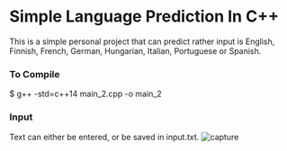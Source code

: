 # Simple Language Prediction In C++
This is a simple personal project that can predict rather input is English, Finnish, French, German, Hungarian, Italian, Portuguese or Spanish. 
### To Compile
$ g++ -std=c++14 main_2.cpp -o main_2

### Input
Text can either be entered, or be saved in input.txt. 
![capture](https://user-images.githubusercontent.com/32224617/49131281-3e12b200-f29d-11e8-9174-316a98255db5.PNG)
